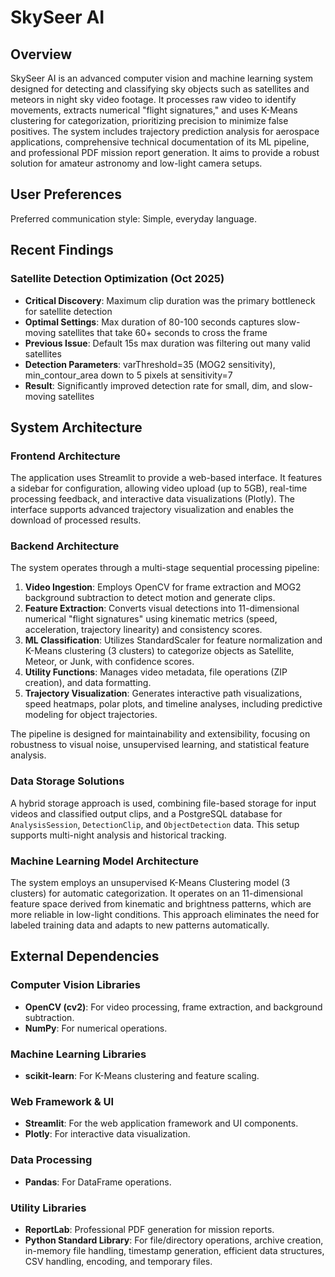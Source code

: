# SkySeer AI

## Overview

SkySeer AI is an advanced computer vision and machine learning system designed for detecting and classifying sky objects such as satellites and meteors in night sky video footage. It processes raw video to identify movements, extracts numerical "flight signatures," and uses K-Means clustering for categorization, prioritizing precision to minimize false positives. The system includes trajectory prediction analysis for aerospace applications, comprehensive technical documentation of its ML pipeline, and professional PDF mission report generation. It aims to provide a robust solution for amateur astronomy and low-light camera setups.

## User Preferences

Preferred communication style: Simple, everyday language.

## Recent Findings

### Satellite Detection Optimization (Oct 2025)
- **Critical Discovery**: Maximum clip duration was the primary bottleneck for satellite detection
- **Optimal Settings**: Max duration of 80-100 seconds captures slow-moving satellites that take 60+ seconds to cross the frame
- **Previous Issue**: Default 15s max duration was filtering out many valid satellites
- **Detection Parameters**: varThreshold=35 (MOG2 sensitivity), min_contour_area down to 5 pixels at sensitivity=7
- **Result**: Significantly improved detection rate for small, dim, and slow-moving satellites

## System Architecture

### Frontend Architecture

The application uses Streamlit to provide a web-based interface. It features a sidebar for configuration, allowing video upload (up to 5GB), real-time processing feedback, and interactive data visualizations (Plotly). The interface supports advanced trajectory visualization and enables the download of processed results.

### Backend Architecture

The system operates through a multi-stage sequential processing pipeline:

1.  **Video Ingestion**: Employs OpenCV for frame extraction and MOG2 background subtraction to detect motion and generate clips.
2.  **Feature Extraction**: Converts visual detections into 11-dimensional numerical "flight signatures" using kinematic metrics (speed, acceleration, trajectory linearity) and consistency scores.
3.  **ML Classification**: Utilizes StandardScaler for feature normalization and K-Means clustering (3 clusters) to categorize objects as Satellite, Meteor, or Junk, with confidence scores.
4.  **Utility Functions**: Manages video metadata, file operations (ZIP creation), and data formatting.
5.  **Trajectory Visualization**: Generates interactive path visualizations, speed heatmaps, polar plots, and timeline analyses, including predictive modeling for object trajectories.

The pipeline is designed for maintainability and extensibility, focusing on robustness to visual noise, unsupervised learning, and statistical feature analysis.

### Data Storage Solutions

A hybrid storage approach is used, combining file-based storage for input videos and classified output clips, and a PostgreSQL database for `AnalysisSession`, `DetectionClip`, and `ObjectDetection` data. This setup supports multi-night analysis and historical tracking.

### Machine Learning Model Architecture

The system employs an unsupervised K-Means Clustering model (3 clusters) for automatic categorization. It operates on an 11-dimensional feature space derived from kinematic and brightness patterns, which are more reliable in low-light conditions. This approach eliminates the need for labeled training data and adapts to new patterns automatically.

## External Dependencies

### Computer Vision Libraries

-   **OpenCV (cv2)**: For video processing, frame extraction, and background subtraction.
-   **NumPy**: For numerical operations.

### Machine Learning Libraries

-   **scikit-learn**: For K-Means clustering and feature scaling.

### Web Framework & UI

-   **Streamlit**: For the web application framework and UI components.
-   **Plotly**: For interactive data visualization.

### Data Processing

-   **Pandas**: For DataFrame operations.

### Utility Libraries

-   **ReportLab**: Professional PDF generation for mission reports.
-   **Python Standard Library**: For file/directory operations, archive creation, in-memory file handling, timestamp generation, efficient data structures, CSV handling, encoding, and temporary files.